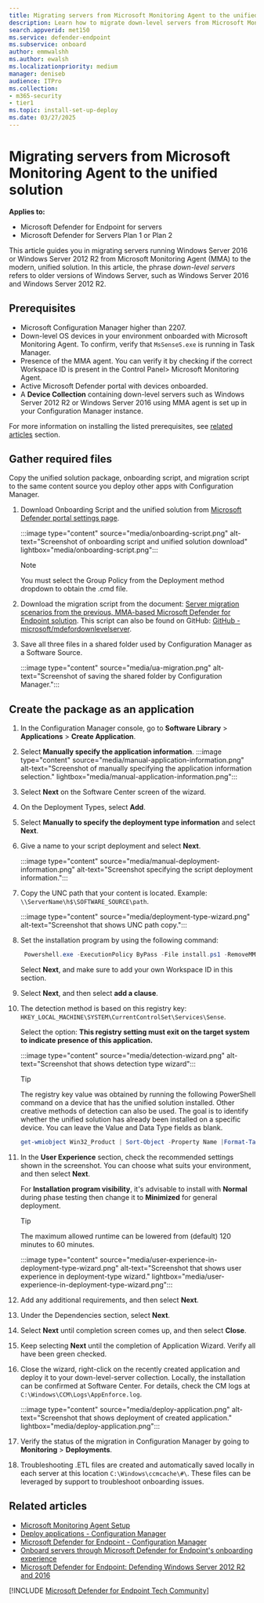 ```yaml
---
title: Migrating servers from Microsoft Monitoring Agent to the unified solution
description: Learn how to migrate down-level servers from Microsoft Monitoring Agent to the new unified solution step-by-step from this article.
search.appverid: met150
ms.service: defender-endpoint
ms.subservice: onboard
author: emmwalshh
ms.author: ewalsh
ms.localizationpriority: medium
manager: deniseb
audience: ITPro
ms.collection:
- m365-security
- tier1
ms.topic: install-set-up-deploy
ms.date: 03/27/2025
---
```


# Migrating servers from Microsoft Monitoring Agent to the unified solution

**Applies to:**

- Microsoft Defender for Endpoint for servers
- Microsoft Defender for Servers Plan 1 or Plan 2

This article guides you in migrating servers running Windows Server 2016 or Windows Server 2012 R2 from Microsoft Monitoring Agent (MMA) to the modern, unified solution. In this article, the phrase *down-level servers* refers to older versions of Windows Server, such as Windows Server 2016 and Windows Server 2012 R2.

## Prerequisites

- Microsoft Configuration Manager higher than 2207.
- Down-level OS devices in your environment onboarded with Microsoft Monitoring Agent. To confirm, verify that `MsSenseS.exe` is running in Task Manager.
- Presence of the MMA agent. You can verify it by checking if the correct Workspace ID is present in the Control Panel> Microsoft Monitoring Agent.
- Active Microsoft Defender portal with devices onboarded.
- A **Device Collection** containing down-level servers such as Windows Server 2012 R2 or Windows Server 2016 using MMA agent is set up in your Configuration Manager instance.

For more information on installing the listed prerequisites, see [related articles](#related-articles) section.

## Gather required files

Copy the unified solution package, onboarding script, and migration script to the same content source you deploy other apps with Configuration Manager.

1. Download Onboarding Script and the unified solution from [Microsoft Defender portal settings page](https://sip.security.microsoft.com/preferences2/onboarding).

   :::image type="content" source="media/onboarding-script.png" alt-text="Screenshot of onboarding script and unified solution download" lightbox="media/onboarding-script.png":::

   > [!Note]
   > You must select the Group Policy from the Deployment method dropdown to obtain the .cmd file.

2. Download the migration script from the document: [Server migration scenarios from the previous, MMA-based Microsoft Defender for Endpoint solution](server-migration.md). This script can also be found on GitHub: [GitHub - microsoft/mdefordownlevelserver](https://github.com/microsoft/mdefordownlevelserver).

3. Save all three files in a shared folder used by Configuration Manager as a Software Source.

   :::image type="content" source="media/ua-migration.png" alt-text="Screenshot of saving the shared folder by Configuration Manager.":::

## Create the package as an application

1. In the Configuration Manager console, go to **Software Library** > **Applications** > **Create Application**.

2. Select **Manually specify the application information**.
   :::image type="content" source="media/manual-application-information.png" alt-text="Screenshot of manually specifying the application information selection." lightbox="media/manual-application-information.png":::

3. Select **Next** on the Software Center screen of the wizard.

4. On the Deployment Types, select **Add**.

5. Select **Manually to specify the deployment type information** and select **Next**.

6. Give a name to your script deployment and select **Next**.

   :::image type="content" source="media/manual-deployment-information.png" alt-text="Screenshot specifying the script deployment information.":::

7. Copy the UNC path that your content is located. Example: `\\ServerName\h$\SOFTWARE_SOURCE\path`.

   :::image type="content" source="media/deployment-type-wizard.png" alt-text="Screenshot that shows UNC path copy.":::

8. Set the installation program by using the following command:

     ```powershell
      Powershell.exe -ExecutionPolicy ByPass -File install.ps1 -RemoveMMA <workspace ID> -OnboardingScript .\WindowsDefenderATPOnboardingScript.cmd
     ```

   Select **Next**, and make sure to add your own Workspace ID in this section.

9. Select **Next**, and then select **add a clause**.

10. The detection method is based on this registry key: `HKEY_LOCAL_MACHINE\SYSTEM\CurrentControlSet\Services\Sense`.

     Select the option: **This registry setting must exit on the target system to indicate presence of this application.**
  
     :::image type="content" source="media/detection-wizard.png" alt-text="Screenshot that shows detection type wizard":::
  
     > [!TIP]
     > The registry key value was obtained by running the following PowerShell command on a device that has the unified solution installed. Other creative methods of detection can also be used. The goal is to identify whether the unified solution has already been installed on a specific device. You can leave the Value and Data Type fields as blank.
  
     ```powershell
     get-wmiobject Win32_Product | Sort-Object -Property Name |Format-Table IdentifyingNumber, Name, LocalPackage -AutoSize
     ```

11. In the **User Experience** section, check the recommended settings shown in the screenshot. You can choose what suits your environment, and then select **Next**. 

     For **Installation program visibility**, it's advisable to install with **Normal** during phase testing then change it to **Minimized** for general deployment.
  
     > [!TIP]
     > The maximum allowed runtime can be lowered from (default) 120 minutes to 60 minutes.
  
     :::image type="content" source="media/user-experience-in-deployment-type-wizard.png" alt-text="Screenshot that shows user experience in deployment-type wizard." lightbox="media/user-experience-in-deployment-type-wizard.png":::

12. Add any additional requirements, and then select **Next**.

13. Under the Dependencies section, select **Next**.

14. Select **Next** until completion screen comes up, and then select **Close**.

15. Keep selecting **Next** until the completion of Application Wizard. Verify all have been green checked.

16. Close the wizard, right-click on the recently created application and deploy it to your down-level-server collection. Locally, the installation can be confirmed at Software Center. For details, check the CM logs at `C:\Windows\CCM\Logs\AppEnforce.log`.

    :::image type="content" source="media/deploy-application.png" alt-text="Screenshot that shows deployment of created application." lightbox="media/deploy-application.png":::

17. Verify the status of the migration in Configuration Manager by going to **Monitoring** > **Deployments**.

18. Troubleshooting .ETL files are created and automatically saved locally in each server at this location `C:\Windows\ccmcache\#\`. These files can be leveraged by support to troubleshoot onboarding issues.

## Related articles

- [Microsoft Monitoring Agent Setup](/services-hub/health/mma-setup)
- [Deploy applications - Configuration Manager](/mem/configmgr/apps/deploy-use/deploy-applications)
- [Microsoft Defender for Endpoint - Configuration Manager](/mem/configmgr/protect/deploy-use/defender-advanced-threat-protection)
- [Onboard servers through Microsoft Defender for Endpoint's onboarding experience](onboard-server.md)
- [Microsoft Defender for Endpoint: Defending Windows Server 2012 R2 and 2016](https://techcommunity.microsoft.com/t5/microsoft-defender-for-endpoint/defending-windows-server-2012-r2-and-2016/ba-p/2783292)

[!INCLUDE [Microsoft Defender for Endpoint Tech Community](../includes/defender-mde-techcommunity.md)]
